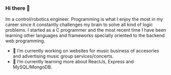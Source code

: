 ### Hi there 👋

Im a control/robotics engineer. Programming is what I enjoy the most in my career since it constantly challenges my brain to solve all kind of logic problems. I started as a C programmer and the most recent time I have been learning other languages and frameworks specially oriented to the backend web programming.
- 🔭 I’m currently working on websites for music business of accesories and advertising music group services/concerts.
- 🌱 I’m currently learning more about ReactJs, Express and MySQL/MongoDB.
<!--
**RodrigoCoronelLoza/RodrigoCoronelLoza** is a ✨ _special_ ✨ repository because its `README.md` (this file) appears on your GitHub profile.

Here are some ideas to get you started:

- 🔭 I’m currently working on ...
- 🌱 I’m currently learning ...
- 👯 I’m looking to collaborate on ...
- 🤔 I’m looking for help with ...
- 💬 Ask me about ...
- 📫 How to reach me: ...
- 😄 Pronouns: ...
- ⚡ Fun fact: ...
-->
